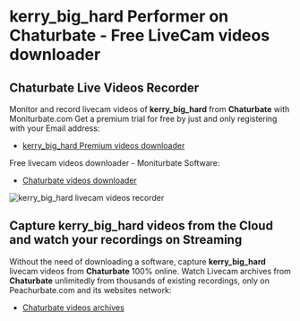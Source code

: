 # kerry_big_hard Performer on Chaturbate - Free LiveCam videos downloader

## Chaturbate Live Videos Recorder

Monitor and record livecam videos of **kerry_big_hard** from **Chaturbate** with Moniturbate.com
Get a premium trial for free by just and only registering with your Email address:
* [kerry_big_hard Premium videos downloader](https://moniturbate.com/request-demo-licence-key.html)

Free livecam videos downloader - Moniturbate Software:
* [Chaturbate videos downloader](https://moniturbate.com/moniturbate-download-software.html)

![kerry_big_hard livecam videos recorder](https://peachurnet.com/templates/moniturbate-software.png)


## Capture kerry_big_hard videos from the Cloud and watch your recordings on Streaming

Without the need of downloading a software, capture **kerry_big_hard** livecam videos from **Chaturbate** 100% online.
Watch Livecam archives from **Chaturbate** unlimitedly from thousands of existing recordings, only on Peachurbate.com and its websites network:
* [Chaturbate videos archives](https://peachurnet.com/)